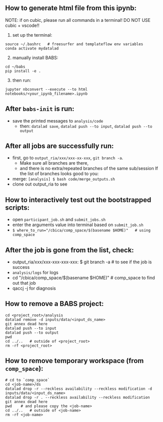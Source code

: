 ## How to generate html file from this ipynb:
NOTE: if on cubic, please run all commands in a terminal! DO NOT USE cubic + vscode!!
1. set up the terminal:
```
source ~/.bashrc   # freesurfer and templateflow env variables
conda activate mydatalad
```
2. manually install BABS:
```
cd ~/babs
pip install -e .
```
3. then run:
```
jupyter nbconvert --execute --to html notebooks/<your_ipynb_filename>.ipynb
```

## After `babs-init` is run:
- save the printed messages to `analysis/code`
    - then: `datalad save`, `datalad push --to input`, `datalad push --to output`

## After all jobs are successfully run:
- first, go to `output_ria/xxx/xxx-xx-xxx`, `git branch -a`.
    - Make sure all branches are there,
    - and there is no extra/repeated branches of the same sub/session
If the list of branches looks good to you:
- merge: `[analysis] $ bash code/merge_outputs.sh`
- clone out output_ria to see

## How to interactively test out the bootstrapped scripts:
- open `participant_job.sh` and `submit_jobs.sh`
- enter the arguments value into terminal based on `submit_job.sh`
- `$ where_to_run="/cbica/comp_space/$(basename $HOME)"   # using comp_space `

## After the job is gone from the list, check:
- output_ria/xxx/xxx-xxx-xxx-xxx: $ git branch -a  # to see if the job is success
- `analysis/logs` for logs
- cd "/cbica/comp_space/$(basename $HOME)"   # comp_space to find out that job
- qaccj -j <jobID> for diagnosis

## How to remove a BABS project:
```
cd <project_root>/analysis
datalad remove -d inputs/data/<input_ds_name>
git annex dead here
datalad push --to input
datalad push --to output
pwd
cd ../..   # outside of <project_root>
rm -rf <project_root>
```

## How to remove temporary workspace (from `comp_space`):
```
# cd to `comp_space`
cd <job-name>/ds
datalad drop -r --reckless availability --reckless modification -d inputs/data/<input_ds_name>
datalad drop -r . --reckless availability --reckless modification
git annex dead here
pwd    # and please copy the <job-name>
cd ../..   # outside of <job-name>
rm -rf <job-name>
```